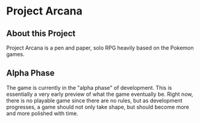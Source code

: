 # Project Arcana

## About this Project
Project Arcana is a pen and paper, solo RPG heavily based on the Pokemon games.

## Alpha Phase
The game is currently in the "alpha phase" of development. This is essentially a very early preview of what the game eventually be. Right now, there is no playable game since there are no rules, but as development progresses, a game should not only take shape, but should become more and more polished with time.
